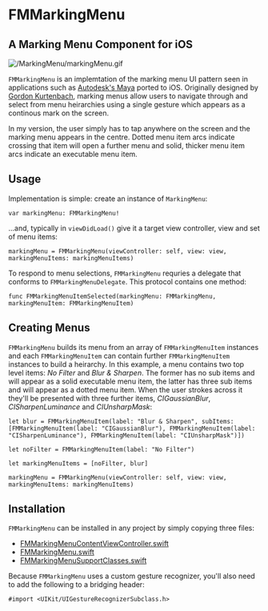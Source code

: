 # FMMarkingMenu
## A Marking Menu Component for iOS

![/MarkingMenu/markingMenu.gif](/MarkingMenu/markingMenu.gif)

`FMMarkingMenu` is an implemtation of the marking menu UI pattern seen in applications such as [Autodesk's Maya](http://www.autodesk.co.uk/products/maya/overview) ported to iOS. Originally designed by [Gordon Kurtenbach](http://www.autodeskresearch.com/pdf/theses/kurtenbach-phd.pdf), marking menus allow users to navigate through and select from menu heirarchies using a single gesture which appears as a continous mark on the screen. 

In my version, the user simply has to tap anywhere on the screen and the marking menu appears in the centre. Dotted menu item arcs indicate crossing that item will open a further menu and solid, thicker menu item arcs indicate an executable menu item.

## Usage

Implementation is simple: create an instance of `MarkingMenu`:

```
var markingMenu: FMMarkingMenu!
```

...and, typically in `viewDidLoad()` give it a target view controller, view and set of menu items:

```
markingMenu = FMMarkingMenu(viewController: self, view: view, markingMenuItems: markingMenuItems)
```

To respond to menu selections, `FMMarkingMenu` requries a delegate that conforms to `FMMarkingMenuDelegate`. This protocol contains one method:

```
func FMMarkingMenuItemSelected(markingMenu: FMMarkingMenu, markingMenuItem: FMMarkingMenuItem)
```

## Creating Menus

`FMMarkingMenu` builds its menu from an array of `FMMarkingMenuItem` instances and each `FMMarkingMenuItem` can contain further `FMMarkingMenuItem` instances to build a heirarchy. In this example, a menu contains two top level items: _No Filter_ and _Blur & Sharpen_. The former has no sub items and will appear as a solid executable menu item, the latter has three sub items and will appear as a dotted menu item. When the user strokes across it they'll be presented with three further items, _CIGaussianBlur_, _CISharpenLuminance_ and _CIUnsharpMask_:

```
let blur = FMMarkingMenuItem(label: "Blur & Sharpen", subItems:[FMMarkingMenuItem(label: "CIGaussianBlur"), FMMarkingMenuItem(label: "CISharpenLuminance"), FMMarkingMenuItem(label: "CIUnsharpMask")])
        
let noFilter = FMMarkingMenuItem(label: "No Filter")
        
let markingMenuItems = [noFilter, blur]
        
markingMenu = FMMarkingMenu(viewController: self, view: view, markingMenuItems: markingMenuItems)
```

## Installation

`FMMarkingMenu` can be installed in any project by simply copying three files:

* [FMMarkingMenuContentViewController.swift](/MarkingMenu/FMMarkingMenuContentViewController.swift)
* [FMMarkingMenu.swift](/MarkingMenu/FMMarkingMenu.swift)
* [FMMarkingMenuSupportClasses.swift](/MarkingMenu/FMMarkingMenuSupportClasses.swift)
 
Because `FMMarkingMenu` uses a custom gesture recognizer, you'll also need to add the following to a bridging header:

```
#import <UIKit/UIGestureRecognizerSubclass.h>
```
